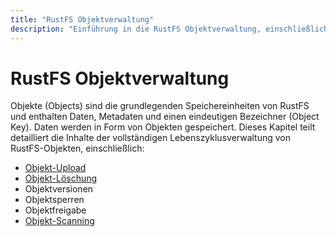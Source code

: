 ```yaml
---
title: "RustFS Objektverwaltung"
description: "Einführung in die RustFS Objektverwaltung, einschließlich Objekterstellung/-löschung, Objektversionen, Objektsperren, Objektfreigabe, Objektscanning usw."
---
```


# RustFS Objektverwaltung

Objekte (Objects) sind die grundlegenden Speichereinheiten von RustFS und enthalten Daten, Metadaten und einen eindeutigen Bezeichner (Object Key). Daten werden in Form von Objekten gespeichert. Dieses Kapitel teilt detailliert die Inhalte der vollständigen Lebenszyklusverwaltung von RustFS-Objekten, einschließlich:

- [Objekt-Upload](./creation.md)
- [Objekt-Löschung](./deletion.md)
- Objektversionen
- Objektsperren
- Objektfreigabe
- [Objekt-Scanning](./scanner.md)
